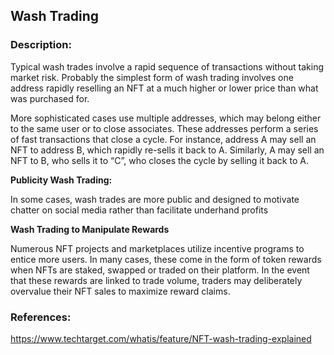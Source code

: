 ## Wash Trading

### Description:

Typical wash trades involve a rapid sequence of transactions without taking market risk. Probably the simplest form of wash trading involves one address rapidly reselling an NFT at a much higher or lower price than what was purchased for.

More sophisticated cases use multiple addresses, which may belong either to the same user or to close associates. These addresses perform a series of fast transactions that close a cycle. For instance, address A may sell an NFT to address B, which rapidly re-sells it back to A. Similarly, A may sell an NFT to B, who sells it to “C”, who closes the cycle by selling it back to A.

**Publicity Wash Trading:**

In some cases, wash trades are more public and designed to motivate chatter on social media rather than facilitate underhand profits

**Wash Trading to Manipulate Rewards**

Numerous NFT projects and marketplaces utilize incentive programs to entice more users. In many cases, these come in the form of token rewards when NFTs are staked, swapped or traded on their platform. In the event that these rewards are linked to trade volume, traders may deliberately overvalue their NFT sales to maximize reward claims.

### References:
https://www.techtarget.com/whatis/feature/NFT-wash-trading-explained